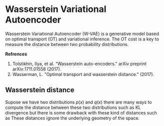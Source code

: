 
Wasserstein Variational Autoencoder
===============
Wasserstein Variational Autoencoder (W-VAE) is a generative model based on optimal transport (OT) and variational inference. The OT cost is a key to measure the distance between two probability distributions.

**Refrences**
1. Tolstikhin, Ilya, et al. "Wasserstein auto-encoders." arXiv preprint arXiv:1711.01558 (2017).
2. Wasserman, L. "Optimal transport and wasserstein distance." (2017).


Wasserstein distance
---------------
Supose we have two distributions $p(x)$ and $q(x)$ there are many ways to compute the distance between these two distributions such as KL divergence but there is some drawback with these kind of distances such as These distances ignore the underlying geometry of the space.

 
